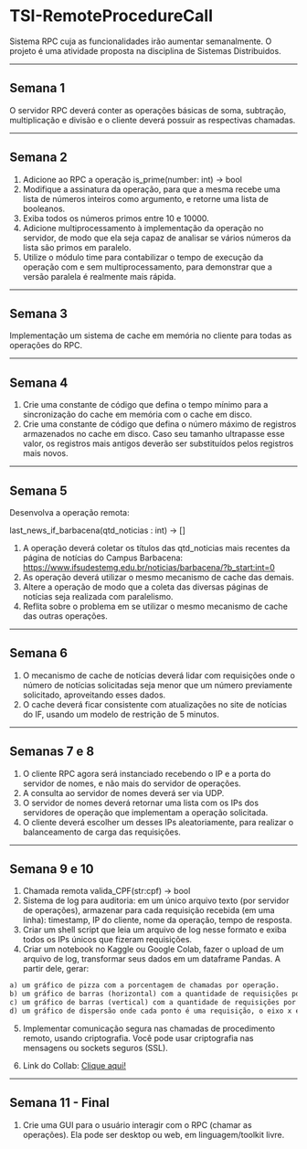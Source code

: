 # TSI-RemoteProcedureCall
 Sistema RPC cuja as funcionalidades irão aumentar semanalmente. O projeto é uma atividade proposta na disciplina de Sistemas Distribuidos.

<hr>

## Semana 1

O servidor RPC deverá conter as operações básicas de soma, subtração, multiplicação e divisão e o cliente deverá possuir as respectivas chamadas.

<hr>

## Semana 2

1) Adicione ao RPC a operação is_prime(number: int) -> bool
2) Modifique a assinatura da operação, para que a mesma recebe uma lista de números inteiros como argumento, e retorne uma lista de booleanos.
3) Exiba todos os números primos entre 10 e 10000.
4) Adicione multiprocessamento à implementação da operação no servidor, de modo que ela seja capaz de analisar se vários números da lista são primos em paralelo.
5) Utilize o módulo time para contabilizar o tempo de execução da operação com e sem multiprocessamento, para demonstrar que a versão paralela é realmente mais rápida.
   
<hr>

## Semana 3

Implementação um sistema de cache em memória no cliente para todas as operações do RPC.

<hr>

## Semana 4

1) Crie uma constante de código que defina o tempo mínimo para a sincronização do cache em memória com o cache em disco.
2) Crie uma constante de código que defina o número máximo de registros armazenados no cache em disco. Caso seu tamanho ultrapasse esse valor, os registros mais antigos deverão ser substituídos pelos registros mais novos.

<hr>

## Semana 5

Desenvolva a operação remota:

last_news_if_barbacena(qtd_noticias : int) -> []

1) A operação deverá coletar os títulos das qtd_noticias mais recentes da página de notícias do Campus Barbacena: https://www.ifsudestemg.edu.br/noticias/barbacena/?b_start:int=0
2) As operação deverá utilizar o mesmo mecanismo de cache das demais.
3) Altere a operação de modo que a coleta das diversas páginas de notícias seja realizada com paralelismo.
4) Reflita sobre o problema em se utilizar o mesmo mecanismo de cache das outras operações.

<hr>

## Semana 6

1) O mecanismo de cache de notícias deverá lidar com requisições onde o número de notícias solicitadas seja menor que um número previamente solicitado, aproveitando esses dados.
2) O cache deverá ficar consistente com atualizações no site de notícias do IF, usando um modelo de restrição de 5 minutos.

<hr>

## Semanas 7 e 8

1) O cliente RPC agora será instanciado recebendo o IP e a porta do servidor de nomes, e não mais do servidor de operações.
2) A consulta ao servidor de nomes deverá ser via UDP.
3) O servidor de nomes deverá retornar uma lista com os IPs dos servidores de operação que implementam a operação solicitada.
4) O cliente deverá escolher um desses IPs aleatoriamente, para realizar o balanceamento de carga das requisições.

<hr>

## Semana 9 e 10

1) Chamada remota valida_CPF(str:cpf) -> bool
2) Sistema de log para auditoria: em um único arquivo texto (por servidor de operações), armazenar para cada requisição recebida (em uma linha): timestamp, IP do cliente, nome da operação, tempo de resposta.
3) Criar um shell script que leia um arquivo de log nesse formato e exiba todos os IPs únicos que fizeram requisições.
4) Criar um notebook no Kaggle ou Google Colab, fazer o upload de um arquivo de log, transformar seus dados em um dataframe Pandas. A partir dele, gerar:

```py 
a) um gráfico de pizza com a porcentagem de chamadas por operação.
b) um gráfico de barras (horizontal) com a quantidade de requisições por endereço IP.
c) um gráfico de barras (vertical) com a quantidade de requisições por horário do dia.
d) um gráfico de dispersão onde cada ponto é uma requisição, o eixo x é a operação chamada e o eixo y é o tempo de resposta.
```

5) Implementar comunicação segura nas chamadas de procedimento remoto, usando criptografia. Você pode usar criptografia nas mensagens ou sockets seguros (SSL).

6) Link do Collab: <a href="https://colab.research.google.com/drive/14BeH1GfkLQ574NJQ2hREjLDqW-QPHN2L?usp=sharing">Clique aqui!</a>

<hr>

## Semana 11 - Final

1) Crie uma GUI para o usuário interagir com o RPC (chamar as operações). Ela pode ser desktop ou web, em linguagem/toolkit livre.

